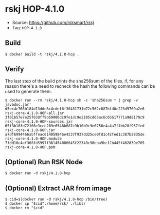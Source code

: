 # rskj HOP-4.1.0

* Source: https://github.com/rsksmart/rskj
* Tag: `HOP-4.1.0`

## Build

```
$ docker build -t rskj/4.1.0-hop .
```

## Verify

The last step of the build prints the sha256sum of the files, if, for any reason there's a need to recheck the hash the following commands can be used to generate them.

```
$ docker run --rm rskj/4.1.0-hop sh -c 'sha256sum * | grep -v javadoc.jar'
d5ec4c766b184d13dde8c4cdef6f30481731b72c562c087bfd0c223d5709a2e6  rskj-core-4.1.0-HOP-all.jar
3f01b57e7e25f038ff9b59006dc9fe1dc9e2105cd05ac6c6b617771a9d8179c9  rskj-core-4.1.0-HOP-sources.jar
65f3b183d72166e3cce209e6546b687e9b10b9c9e0750e4a4a7f1bb28f957fed  rskj-core-4.1.0-HOP.jar
a7df6994466abffeac61405984be4237f937dd25ce0fd1c42fed1c387b2835de  rskj-core-4.1.0-HOP.module
7fdd10c4ef368fd5997f381454086645f22349c98eba9bc12b445f402839e705  rskj-core-4.1.0-HOP.pom
```
## (Optional) Run RSK Node
```
$ docker run -d rskj/4.1.0-hop
```

## (Optional) Extract JAR from image

```
$ cid=$(docker run -d rskj/4.1.0-hop /bin/true)
$ docker cp "$cid":/home/rsk/ ./libs/
$ docker rm "$cid"
```
